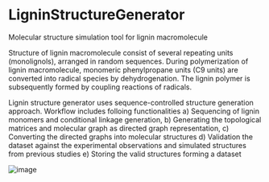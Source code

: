 # LigninStructureGenerator
Molecular structure simulation tool for lignin macromolecule

Structure of lignin macromolecule consist of several repeating units (monolignols), arranged in random sequences. During polymerization of lignin macromolecule, monomeric phenylpropane units (C9 units) are converted into radical species by dehydrogenation. The lignin polymer is subsequently formed by coupling reactions of radicals.

Lignin structure generator uses sequence-controlled structure generation approach. Workflow includes folloing functionalities 
a) Sequencing of lignin monomers and conditional linkage generation, 
b) Generating the topological matrices and molecular graph as directed graph representation, 
c) Converting the directed graphs into molecular structures 
d) Validation the dataset against the experimental observations and simulated structures from previous studies 
e) Storing the valid structures forming a dataset

![image](https://user-images.githubusercontent.com/18223595/128049402-0df7de73-1974-4cd0-bd8d-c3f21dd598df.png)

